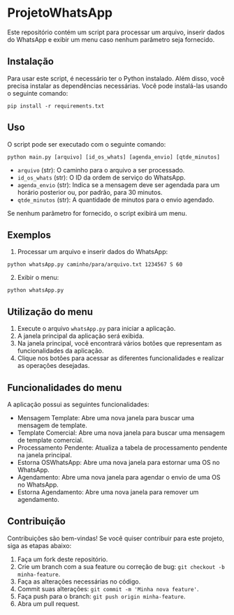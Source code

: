 # ProjetoWhatsApp

Este repositório contém um script para processar um arquivo, inserir dados do WhatsApp e exibir um menu caso nenhum parâmetro seja fornecido.

## Instalação

Para usar este script, é necessário ter o Python instalado. Além disso, você precisa instalar as dependências necessárias. Você pode instalá-las usando o seguinte comando:

```
pip install -r requirements.txt
```

## Uso

O script pode ser executado com o seguinte comando:

```
python main.py [arquivo] [id_os_whats] [agenda_envio] [qtde_minutos]
```

- `arquivo` (str): O caminho para o arquivo a ser processado.
- `id_os_whats` (str): O ID da ordem de serviço do WhatsApp.
- `agenda_envio` (str): Indica se a mensagem deve ser agendada para um horário posterior ou, por padrão, para 30 minutos.
- `qtde_minutos` (str): A quantidade de minutos para o envio agendado.

Se nenhum parâmetro for fornecido, o script exibirá um menu.

## Exemplos

1. Processar um arquivo e inserir dados do WhatsApp:
```
python whatsApp.py caminho/para/arquivo.txt 1234567 S 60
```

2. Exibir o menu:
```
python whatsApp.py
```

## Utilização do menu

1. Execute o arquivo `whatsApp.py` para iniciar a aplicação.
2. A janela principal da aplicação será exibida.
3. Na janela principal, você encontrará vários botões que representam as funcionalidades da aplicação.
4. Clique nos botões para acessar as diferentes funcionalidades e realizar as operações desejadas.

## Funcionalidades do menu

A aplicação possui as seguintes funcionalidades:

- Mensagem Template: Abre uma nova janela para buscar uma mensagem de template.
- Template Comercial: Abre uma nova janela para buscar uma mensagem de template comercial.
- Processamento Pendente: Atualiza a tabela de processamento pendente na janela principal.
- Estorna OSWhatsApp: Abre uma nova janela para estornar uma OS no WhatsApp.
- Agendamento: Abre uma nova janela para agendar o envio de uma OS no WhatsApp.
- Estorna Agendamento: Abre uma nova janela para remover um agendamento.

## Contribuição

Contribuições são bem-vindas! Se você quiser contribuir para este projeto, siga as etapas abaixo:

1. Faça um fork deste repositório.
2. Crie um branch com a sua feature ou correção de bug: `git checkout -b minha-feature`.
3. Faça as alterações necessárias no código.
4. Commit suas alterações: `git commit -m 'Minha nova feature'`.
5. Faça push para o branch: `git push origin minha-feature`.
6. Abra um pull request.